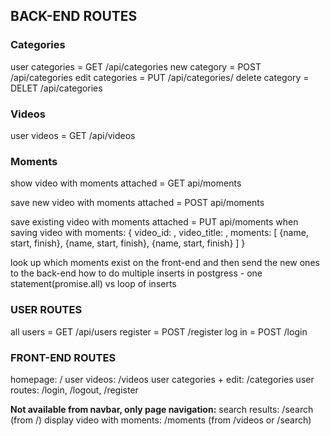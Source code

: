 ## BACK-END ROUTES

### Categories
user categories = GET /api/categories
new category = POST /api/categories
edit categories = PUT /api/categories/
delete category = DELET /api/categories


### Videos
user videos = GET /api/videos

### Moments
show video with moments attached = GET api/moments

save new video with moments attached = POST api/moments

save existing video with moments attached = 
PUT api/moments
when saving video with moments:
{
  video_id: ,
  video_title: ,
  moments: 
  [
    {name, start, finish},
    {name, start, finish},
    {name, start, finish}
  ]
}

look up which moments exist on the front-end and then send the new ones to the back-end
how to do multiple inserts in postgress - one statement(promise.all) vs loop of inserts

### USER ROUTES
all users = GET /api/users
register = POST /register
log in = POST /login


### FRONT-END ROUTES

homepage: /
user videos: /videos
user categories + edit: /categories
user routes: /login, /logout, /register

**Not available from navbar, only page navigation:**
search results: /search (from /)
display video with moments: /moments (from /videos or /search)


